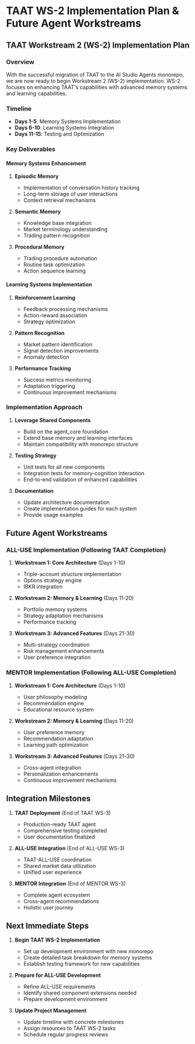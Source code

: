 # TAAT WS-2 Implementation Plan & Future Agent Workstreams

## TAAT Workstream 2 (WS-2) Implementation Plan

### Overview
With the successful migration of TAAT to the AI Studio Agents monorepo, we are now ready to begin Workstream 2 (WS-2) implementation. WS-2 focuses on enhancing TAAT's capabilities with advanced memory systems and learning capabilities.

### Timeline
- **Days 1-5**: Memory Systems Implementation
- **Days 6-10**: Learning Systems Integration
- **Days 11-15**: Testing and Optimization

### Key Deliverables

#### Memory Systems Enhancement
1. **Episodic Memory**
   - Implementation of conversation history tracking
   - Long-term storage of user interactions
   - Context retrieval mechanisms

2. **Semantic Memory**
   - Knowledge base integration
   - Market terminology understanding
   - Trading pattern recognition

3. **Procedural Memory**
   - Trading procedure automation
   - Routine task optimization
   - Action sequence learning

#### Learning Systems Implementation
1. **Reinforcement Learning**
   - Feedback processing mechanisms
   - Action-reward association
   - Strategy optimization

2. **Pattern Recognition**
   - Market pattern identification
   - Signal detection improvements
   - Anomaly detection

3. **Performance Tracking**
   - Success metrics monitoring
   - Adaptation triggering
   - Continuous improvement mechanisms

### Implementation Approach
1. **Leverage Shared Components**
   - Build on the agent_core foundation
   - Extend base memory and learning interfaces
   - Maintain compatibility with monorepo structure

2. **Testing Strategy**
   - Unit tests for all new components
   - Integration tests for memory-cognition interaction
   - End-to-end validation of enhanced capabilities

3. **Documentation**
   - Update architecture documentation
   - Create implementation guides for each system
   - Provide usage examples

## Future Agent Workstreams

### ALL-USE Implementation (Following TAAT Completion)
1. **Workstream 1: Core Architecture** (Days 1-10)
   - Triple-account structure implementation
   - Options strategy engine
   - IBKR integration

2. **Workstream 2: Memory & Learning** (Days 11-20)
   - Portfolio memory systems
   - Strategy adaptation mechanisms
   - Performance tracking

3. **Workstream 3: Advanced Features** (Days 21-30)
   - Multi-strategy coordination
   - Risk management enhancements
   - User preference integration

### MENTOR Implementation (Following ALL-USE Completion)
1. **Workstream 1: Core Architecture** (Days 1-10)
   - User philosophy modeling
   - Recommendation engine
   - Educational resource system

2. **Workstream 2: Memory & Learning** (Days 11-20)
   - User preference memory
   - Recommendation adaptation
   - Learning path optimization

3. **Workstream 3: Advanced Features** (Days 21-30)
   - Cross-agent integration
   - Personalization enhancements
   - Continuous improvement mechanisms

## Integration Milestones
1. **TAAT Deployment** (End of TAAT WS-3)
   - Production-ready TAAT agent
   - Comprehensive testing completed
   - User documentation finalized

2. **ALL-USE Integration** (End of ALL-USE WS-3)
   - TAAT-ALL-USE coordination
   - Shared market data utilization
   - Unified user experience

3. **MENTOR Integration** (End of MENTOR WS-3)
   - Complete agent ecosystem
   - Cross-agent recommendations
   - Holistic user journey

## Next Immediate Steps
1. **Begin TAAT WS-2 Implementation**
   - Set up development environment with new monorepo
   - Create detailed task breakdown for memory systems
   - Establish testing framework for new capabilities

2. **Prepare for ALL-USE Development**
   - Refine ALL-USE requirements
   - Identify shared component extensions needed
   - Prepare development environment

3. **Update Project Management**
   - Update timeline with concrete milestones
   - Assign resources to TAAT WS-2 tasks
   - Schedule regular progress reviews
